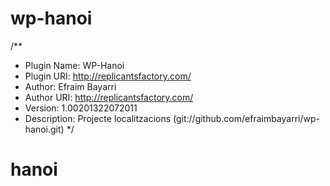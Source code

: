 wp-hanoi
========

/**
 * Plugin Name: WP-Hanoi
 * Plugin URI: http://replicantsfactory.com/
 * Author: Efraim Bayarri
 * Author URI: http://replicantsfactory.com/
 * Version: 1.00201322072011
 * Description: Projecte localitzacions (git://github.com/efraimbayarri/wp-hanoi.git)
 */
# hanoi
